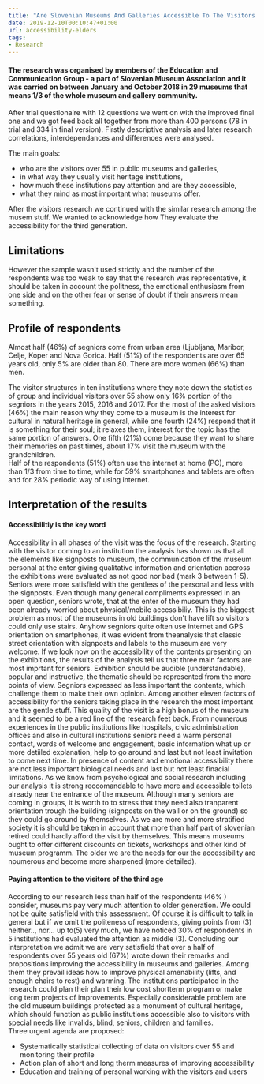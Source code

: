 ```yaml
---
title: "Are Slovenian Museums And Galleries Accessible To The Visitors Of The Third Age?"
date: 2019-12-10T00:10:47+01:00
url: accessibility-elders
tags:
- Research
---
```


#### The research was organised by members of the Education and Communication Group - a part of Slovenian Museum Association and it was carried on between January and October 2018 in 29 museums that means 1/3 of the whole museum and gallery community. ####


After trial questionaire with 12 questions we went on with the improved final one and we got feed back all together from more than 400 persons (78 in trial and 334 in final version). Firstly descriptive analysis and later research  correlations, interdependances and differences were analysed. 

The main goals:
* who are the visitors over 55 in public museums and galleries, 
* in what way they usually visit heritage institutions, 
* how much these institutions pay attention and are they accessible,
* what they mind as most important what museums offer.  

After the visitors research we continued with the similar research among the musem stuff. We wanted to acknowledge how They evaluate the accessibility for the third generation. 

## Limitations ##
However the sample wasn't used strictly and the number of the respondents was too weak to say that the research was representative, it should be taken in account the politness, the emotional enthusiasm from one side and on the other fear or sense of doubt if their answers mean something.

## Profile of respondents ##
Almost half (46%) of segniors come from urban area (Ljubljana, Maribor, Celje, Koper and Nova Gorica. Half (51%) of the respondents are over 65 years old, only 5% are older than 80. There are more women (66%) than men.

The visitor structures in ten institutions where they note down the statistics of group and individual visitors  over 55 show only 16% portion of the segniors in the years 2015, 2016 and 2017. 
For the most of the asked visitors (46%) the main reason why they come to a museum  is the interest for cultural in natural heritage in general, while one fourth (24%) respond that it is something for their soul; it relaxes them, interest for the topic has the same portion of answers. One fifth (21%) come because they want to share their memories on past times, about 17% visit the museum with the grandchildren.  
Half of the respondents (51%) often use the internet at home (PC), more than 1/3 from time to time,  while for 59% smartphones and  tablets are often and for 28% periodic way of using internet. 

## Interpretation of the results ##
 
#### Accessibilitiy is the key word #### 
Accessibility in all phases of the visit was the focus of the research. Starting with the visitor coming to an institution the analysis has shown us that all the elements like signposts to museum, the communication of the museum personal at the enter giving qualitative information and orientation accross the exhibitions were evaluated as not good nor bad (mark 3 between 1-5). Seniors were more satisfield with the gentless of the personal and less with the signposts. 
Even though many general compliments expressed in an open question, seniors wrote, that at the enter of the museum they had been already worried about physical/mobile accessibiliy. This is the biggest problem as most of the museums in old buildings don't have lift so visitors could only use stairs. 
 Anyhow segniors quite often use internet and GPS orientation on smartphones, it was evident from theanalysis that classic street orientation with signposts and labels to the museum are very welcome.
If we look now on the accessibility of the contents presenting on the exhibitions, the results of the analysis tell us that three main factors are most imprtant for seniors. Exhibition should be audible (understandable), popular and instructive, the thematic should be represented from the more points of view.
Segniors expressed as less important the contents, which challenge them to make their own opinion. 
Among another eleven factors of accessibility for the seniors taking place in the research the most important are the gentle stuff. This quality of the visit is a high bonus of the museum and it seemed to be a red line of the research feet back. From noumerous experiences in the public institutions like hospitals, civic administration offices and also in cultural institutions seniors need a warm personal contact, words of welcome and engagement, basic information what up or more detiiled explanation, help to go around and last but not least invitation to come next time. 
In presence of content and emotional accessibility there are not less important biological needs and last but not least finacial limitations. As we know from psychological and social research including our analysis it is strong reccomandable to have more and accessible toilets already near the entrance of the museum. Although many seniors are coming in groups, it is worth to to stress that they need also tranparent orientation trough the building (signposts on the wall or on the ground) so they could go around by themselves. As we are more and more stratified society it is should be taken in account that more than half part of slovenian retired could hardly afford the visit by themselves. This means museums  ought to offer different discounts on tickets, workshops and other kind of museum programm. 
The older we are the needs for our the accessibility are noumerous and become more sharpened (more detailed).
 
#### Paying attention to the visitors of the third age #### 
According to our research less than  half of the respondents (46% ) consider, museums pay very much attention to older generation. We could not be quite satisfield with this assessment. Of course it is difficult to talk in general but if we omit the politeness of respondents, giving points from (3) neither.., nor… up to(5) very much, we have noticed 30% of respondents in 5 institutions had evaluated the attention as middle (3).  Concluding our interpretation we admit we are very satisfield that over a half of respondents over 55 years old (67%) wrote down their remarks and propositions improving the accessibility in museums and galleries. Among them they prevail ideas how to improve physical amenability (lifts, and enough chairs to rest) and warming.
The institutions participated in the research could plan their plan their low cost shortterm program or make long term projects of improvements. Especially considerable problem are the old museum buildings protected as a monument of cultural heritage, which should function as public institutions accessible also to visitors with special needs like invalids, blind, seniors, children and families.  
Three urgent agenda are proposed: 
* Systematically statistical collecting of data on visitors over 55 and monitoring their profile
* Action plan of short and long therm measures of improving accessibility 
* Education and training of personal working with the visitors and users 
